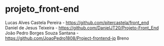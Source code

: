 # projeto_front-end

Lucas Alves Castela Pereira - https://github.com/pitercastela/front_end
Daniel de Jesus Teixeira - https://github.com/DanielJT20/Projeto-Front_End
João Pedro Borges Souza Santana - https://github.com/JoaoPedro1808/Project-frontend-jp
Breno



